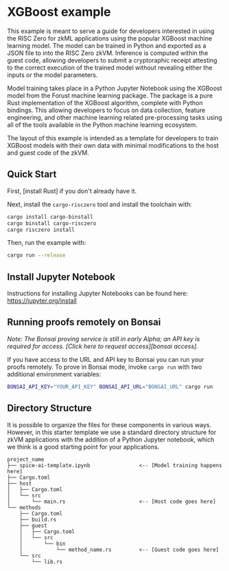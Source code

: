 # XGBoost example

This example is meant to serve a guide for developers interested in using the RISC Zero for zkML applications using the popular XGBoost machine learning model. The model can be trained in Python and exported as a JSON file to into the RISC Zero zkVM. Inference is computed within the guest code, allowing developers to submit a cryptoraphic receipt attesting to the correct execution of the trained model without revealing either the inputs or the model parameters.

Model training takes place in a Python Jupyter Notebook using the XGBoost model from the Forust machine learning package. The package is a pure Rust implementation of the XGBoost algorithm, complete with Python bindings. This allowing developers to focus on data collection, feature engineering, and other machine learning related pre-processing tasks using all of the tools available in the Python machine learning ecosystem.

The layout of this example is intended as a template for developers to train XGBoost models with their own data with minimal modifications to the host and guest code of the zkVM.

## Quick Start

First, [install Rust] if you don't already have it.

Next, install the `cargo-risczero` tool and install the toolchain with:

```bash
cargo install cargo-binstall
cargo binstall cargo-risczero
cargo risczero install
```

Then, run the example with:

```bash
cargo run --release
```

## Install Jupyter Notebook

Instructions for installing Jupyter Notebooks can be found here: https://jupyter.org/install

## Running proofs remotely on Bonsai

_Note: The Bonsai proving service is still in early Alpha; an API key is
required for access. [Click here to request access][bonsai access]._

If you have access to the URL and API key to Bonsai you can run your proofs
remotely. To prove in Bonsai mode, invoke `cargo run` with two additional
environment variables:

```bash
BONSAI_API_KEY="YOUR_API_KEY" BONSAI_API_URL="BONSAI_URL" cargo run
```

## Directory Structure

It is possible to organize the files for these components in various ways.
However, in this starter template we use a standard directory structure for zkVM
applications with the addition of a Python Jupyter notebook, which we think is a
good starting point for your applications.

```text
project_name
├── spice-ai-template.ipynb                <-- [Model training happens here]
├── Cargo.toml
├── host
│   ├── Cargo.toml
│   └── src
│       └── main.rs                        <-- [Host code goes here]
└── methods
    ├── Cargo.toml
    ├── build.rs
    ├── guest
    │   ├── Cargo.toml
    │   └── src
    │       └── bin
    │           └── method_name.rs         <-- [Guest code goes here]
    └── src
        └── lib.rs
```
